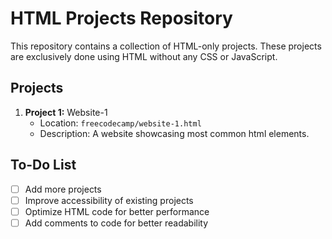 # HTML Projects Repository

This repository contains a collection of HTML-only projects. These projects are exclusively done using HTML without any CSS or JavaScript.

## Projects

1. **Project 1:** Website-1
   - Location: `freecodecamp/website-1.html`
   - Description: A website showcasing most common html elements.

## To-Do List

- [ ] Add more projects
- [ ] Improve accessibility of existing projects
- [ ] Optimize HTML code for better performance
- [ ] Add comments to code for better readability